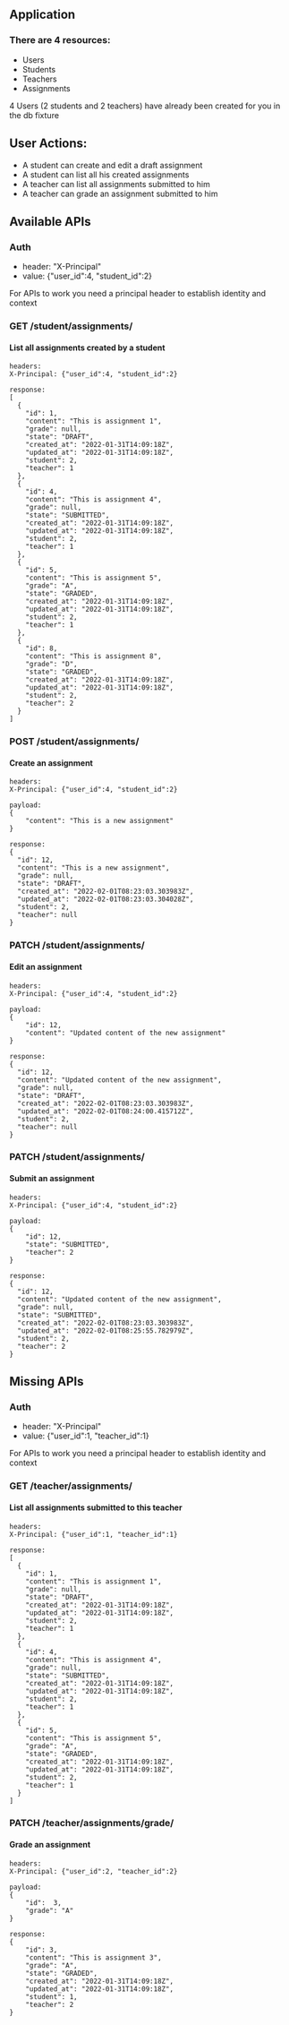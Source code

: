 ## Application 
### There are 4 resources:
- Users
- Students
- Teachers
- Assignments

4 Users (2 students and 2 teachers) have already been created for you in the db fixture

## User Actions:
- A student can create and edit a draft assignment
- A student can list all his created assignments
- A teacher can list all assignments submitted to him
- A teacher can grade an assignment submitted to him

## Available APIs
### Auth
- header: "X-Principal"
- value: {"user_id":4, "student_id":2}

For APIs to work you need a principal header to establish identity and context

### GET /student/assignments/
#### List all assignments created by a student
```
headers:
X-Principal: {"user_id":4, "student_id":2}

response:
[
  {
    "id": 1,
    "content": "This is assignment 1",
    "grade": null,
    "state": "DRAFT",
    "created_at": "2022-01-31T14:09:18Z",
    "updated_at": "2022-01-31T14:09:18Z",
    "student": 2,
    "teacher": 1
  },
  {
    "id": 4,
    "content": "This is assignment 4",
    "grade": null,
    "state": "SUBMITTED",
    "created_at": "2022-01-31T14:09:18Z",
    "updated_at": "2022-01-31T14:09:18Z",
    "student": 2,
    "teacher": 1
  },
  {
    "id": 5,
    "content": "This is assignment 5",
    "grade": "A",
    "state": "GRADED",
    "created_at": "2022-01-31T14:09:18Z",
    "updated_at": "2022-01-31T14:09:18Z",
    "student": 2,
    "teacher": 1
  },
  {
    "id": 8,
    "content": "This is assignment 8",
    "grade": "D",
    "state": "GRADED",
    "created_at": "2022-01-31T14:09:18Z",
    "updated_at": "2022-01-31T14:09:18Z",
    "student": 2,
    "teacher": 2
  }
]
```

### POST /student/assignments/
#### Create an assignment
```
headers:
X-Principal: {"user_id":4, "student_id":2}

payload:
{
    "content": "This is a new assignment"
}

response:
{
  "id": 12,
  "content": "This is a new assignment",
  "grade": null,
  "state": "DRAFT",
  "created_at": "2022-02-01T08:23:03.303983Z",
  "updated_at": "2022-02-01T08:23:03.304028Z",
  "student": 2,
  "teacher": null
}
```

### PATCH /student/assignments/
#### Edit an assignment
```
headers:
X-Principal: {"user_id":4, "student_id":2}

payload:
{
    "id": 12,
    "content": "Updated content of the new assignment"
}

response:
{
  "id": 12,
  "content": "Updated content of the new assignment",
  "grade": null,
  "state": "DRAFT",
  "created_at": "2022-02-01T08:23:03.303983Z",
  "updated_at": "2022-02-01T08:24:00.415712Z",
  "student": 2,
  "teacher": null
}
```

### PATCH /student/assignments/
#### Submit an assignment
```
headers:
X-Principal: {"user_id":4, "student_id":2}

payload:
{
    "id": 12,
    "state": "SUBMITTED",
    "teacher": 2
}

response:
{
  "id": 12,
  "content": "Updated content of the new assignment",
  "grade": null,
  "state": "SUBMITTED",
  "created_at": "2022-02-01T08:23:03.303983Z",
  "updated_at": "2022-02-01T08:25:55.782979Z",
  "student": 2,
  "teacher": 2
}
```

## Missing APIs
### Auth
- header: "X-Principal"
- value: {"user_id":1, "teacher_id":1}

For APIs to work you need a principal header to establish identity and context

### GET /teacher/assignments/
#### List all assignments submitted to this teacher
```
headers:
X-Principal: {"user_id":1, "teacher_id":1}

response:
[
  {
    "id": 1,
    "content": "This is assignment 1",
    "grade": null,
    "state": "DRAFT",
    "created_at": "2022-01-31T14:09:18Z",
    "updated_at": "2022-01-31T14:09:18Z",
    "student": 2,
    "teacher": 1
  },
  {
    "id": 4,
    "content": "This is assignment 4",
    "grade": null,
    "state": "SUBMITTED",
    "created_at": "2022-01-31T14:09:18Z",
    "updated_at": "2022-01-31T14:09:18Z",
    "student": 2,
    "teacher": 1
  },
  {
    "id": 5,
    "content": "This is assignment 5",
    "grade": "A",
    "state": "GRADED",
    "created_at": "2022-01-31T14:09:18Z",
    "updated_at": "2022-01-31T14:09:18Z",
    "student": 2,
    "teacher": 1
  }
]
```

### PATCH /teacher/assignments/grade/
#### Grade an assignment
```
headers:
X-Principal: {"user_id":2, "teacher_id":2}

payload:
{
    "id":  3,
    "grade": "A"
}

response:
{
    "id": 3,
    "content": "This is assignment 3",
    "grade": "A",
    "state": "GRADED",
    "created_at": "2022-01-31T14:09:18Z",
    "updated_at": "2022-01-31T14:09:18Z",
    "student": 1,
    "teacher": 2
}
```